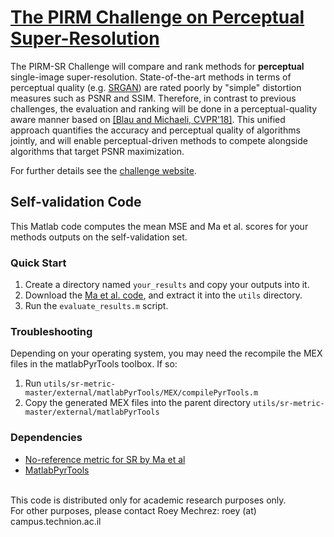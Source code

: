 # [The PIRM Challenge on Perceptual Super-Resolution](https://www.pirm2018.org/PIRM-SR.html)
The PIRM-SR Challenge will compare and rank methods for <b>perceptual</b> single-image super-resolution. State-of-the-art methods in terms of perceptual quality (e.g. <a href="https://arxiv.org/pdf/1609.04802.pdf" target="_blank">SRGAN</a>) are rated poorly by "simple" distortion measures such as PSNR and SSIM. Therefore, in contrast to previous challenges, the evaluation and ranking will be done in a perceptual-quality aware manner based on <a href="https://arxiv.org/pdf/1711.06077.pdf" target="_blank">[Blau and Michaeli, CVPR'18]</a>. This unified approach quantifies the accuracy and perceptual quality of algorithms jointly, and will enable perceptual-driven methods to compete alongside algorithms that target PSNR maximization.

For further details see the <a href="https://www.pirm2018.org/PIRM-SR.html" target="_blank">challenge website</a>.

##  Self-validation Code
This Matlab code computes the mean MSE and Ma et al. scores</a> for your methods outputs on the self-validation set.

### Quick Start
1. Create a directory named ```your_results``` and copy your outputs into it.
2. Download the [Ma et al. code](https://github.com/chaoma99/sr-metric), and extract it into the ```utils``` directory.
3. Run the ```evaluate_results.m``` script.

### Troubleshooting
Depending on your operating system, you may need the recompile the MEX files in the matlabPyrTools toolbox. If so:
1. Run ```utils/sr-metric-master/external/matlabPyrTools/MEX/compilePyrTools.m```
2. Copy the generated MEX files into the parent directory ```utils/sr-metric-master/external/matlabPyrTools```

### Dependencies
- [No-reference metric for SR by Ma et al](https://sites.google.com/site/chaoma99/sr-metric)
- [MatlabPyrTools](https://github.com/LabForComputationalVision/matlabPyrTools)


<br>This code is distributed only for academic research purposes only.
<br>For other purposes, please contact Roey Mechrez: roey (at) campus.technion.ac.il
